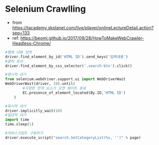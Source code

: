 # Selenium Crawlling
- from https://tacademy.skplanet.com/live/player/onlineLectureDetail.action?seq=133
- ref: https://beomi.github.io/2017/09/28/HowToMakeWebCrawler-Headless-Chrome/

```python
#웹에 내용 입력
driver.find_element_by_id('HTML ID').send_keys('입력내용')
#클릭 효과
driver.find_element_by_css_selector('.search-btn').click()

#명시적 대기
from selenium.webdriver.support.ui import WebDriverWait
WebDriverWait(driver, 10).until(
        #지정한 한개 요소가 오면 웨이트 종료
        EC.presence_of_element_located(By.ID,'HTML ID')
    )

#묵시적 대기
driver.implicitly_wait(10)
#절대적 대기
import time
time.sleep(1)

#자바스크립트 구동하기
driver.execute_script("search.SetCategoryList(%s, '')" % page)

```

